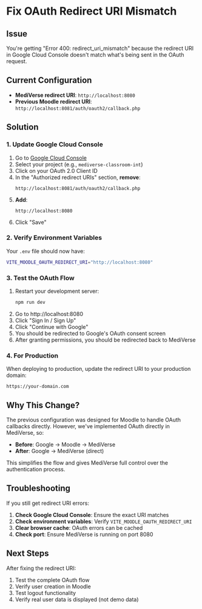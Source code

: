 # Fix OAuth Redirect URI Mismatch

## Issue

You're getting "Error 400: redirect_uri_mismatch" because the redirect URI in Google Cloud Console doesn't match what's being sent in the OAuth request.

## Current Configuration

- **MediVerse redirect URI**: `http://localhost:8080`
- **Previous Moodle redirect URI**: `http://localhost:8081/auth/oauth2/callback.php`

## Solution

### 1. Update Google Cloud Console

1. Go to [Google Cloud Console](https://console.cloud.google.com/apis/credentials)
2. Select your project (e.g., `mediverse-classroom-int`)
3. Click on your OAuth 2.0 Client ID
4. In the "Authorized redirect URIs" section, **remove**:
   ```
   http://localhost:8081/auth/oauth2/callback.php
   ```
5. **Add**:
   ```
   http://localhost:8080
   ```
6. Click "Save"

### 2. Verify Environment Variables

Your `.env` file should now have:

```bash
VITE_MOODLE_OAUTH_REDIRECT_URI="http://localhost:8080"
```

### 3. Test the OAuth Flow

1. Restart your development server:
   ```bash
   npm run dev
   ```
2. Go to http://localhost:8080
3. Click "Sign In / Sign Up"
4. Click "Continue with Google"
5. You should be redirected to Google's OAuth consent screen
6. After granting permissions, you should be redirected back to MediVerse

### 4. For Production

When deploying to production, update the redirect URI to your production domain:

```
https://your-domain.com
```

## Why This Change?

The previous configuration was designed for Moodle to handle OAuth callbacks directly. However, we've implemented OAuth directly in MediVerse, so:

- **Before**: Google → Moodle → MediVerse
- **After**: Google → MediVerse (direct)

This simplifies the flow and gives MediVerse full control over the authentication process.

## Troubleshooting

If you still get redirect URI errors:

1. **Check Google Cloud Console**: Ensure the exact URI matches
2. **Check environment variables**: Verify `VITE_MOODLE_OAUTH_REDIRECT_URI`
3. **Clear browser cache**: OAuth errors can be cached
4. **Check port**: Ensure MediVerse is running on port 8080

## Next Steps

After fixing the redirect URI:

1. Test the complete OAuth flow
2. Verify user creation in Moodle
3. Test logout functionality
4. Verify real user data is displayed (not demo data)
